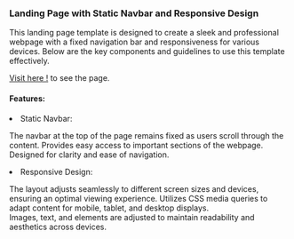<h3>Landing Page with Static Navbar and Responsive Design</h3>
<p>This landing page template is designed to create a sleek and professional webpage with a fixed navigation bar and responsiveness for various devices. Below are the key components and guidelines to use this template effectively.</p>
<p><a href="https://shikhasharma1111.github.io/Startup_Landing_Page/">Visit here !</a> to see the page.</p>

<h4>Features:</h4>
<li>Static Navbar:</li>
<p>The navbar at the top of the page remains fixed as users scroll through the content.
Provides easy access to important sections of the webpage.<br>
Designed for clarity and ease of navigation.</p>
<li>Responsive Design:</li>
<p>The layout adjusts seamlessly to different screen sizes and devices, ensuring an optimal viewing experience.
Utilizes CSS media queries to adapt content for mobile, tablet, and desktop displays.<br>
Images, text, and elements are adjusted to maintain readability and aesthetics across devices.</p>
